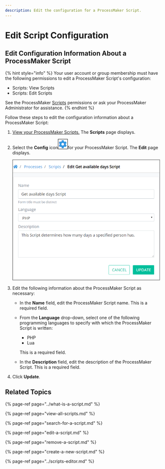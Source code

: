 ```yaml
---
description: Edit the configuration for a ProcessMaker Script.
---
```


# Edit Script Configuration

## Edit Configuration Information About a ProcessMaker Script

{% hint style="info" %}
Your user account or group membership must have the following permissions to edit a ProcessMaker Script's configuration:

* Scripts: View Scripts
* Scripts: Edit Scripts

See the ProcessMaker [Scripts](../../../processmaker-administration/permission-descriptions-for-users-and-groups.md#scripts) permissions or ask your ProcessMaker Administrator for assistance.
{% endhint %}

Follow these steps to edit the configuration information about a ProcessMaker Script:

1. [View your ProcessMaker Scripts.](view-all-scripts.md#view-all-processmaker-scripts) The **Scripts** page displays.
2. Select the **Config** icon![](../../../.gitbook/assets/configure-process-icon-processes-page-processes.png)for your ProcessMaker Script. The **Edit** page displays.  

   ![](../../../.gitbook/assets/edit-script-page-processes.png)

3. Edit the following information about the ProcessMaker Script as necessary:
   * In the **Name** field, edit the ProcessMaker Script name. This is a required field.
   * From the **Language** drop-down, select one of the following programming languages to specify with which the ProcessMaker Script is written:

     * PHP
     * Lua

     This is a required field.

   * In the **Description** field, edit the description of the ProcessMaker Script. This is a required field.
4. Click **Update**.

## Related Topics

{% page-ref page="../what-is-a-script.md" %}

{% page-ref page="view-all-scripts.md" %}

{% page-ref page="search-for-a-script.md" %}

{% page-ref page="edit-a-script.md" %}

{% page-ref page="remove-a-script.md" %}

{% page-ref page="create-a-new-script.md" %}

{% page-ref page="../scripts-editor.md" %}

